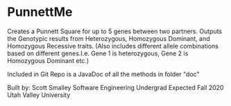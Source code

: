 # PunnettMe
Creates a Punnett Square for up to 5 genes between two partners.
Outputs the Genotypic results from Heterozygous, Homozygous Dominant, 
and Homozygous Recessive traits. (Also includes different allele 
combinations based on different genes.I.e. Gene 1 is heterozygous, 
Gene 2 is Homozygous Dominant etc.)

Included in Git Repo is a JavaDoc of all the methods in folder "doc"

Built by:
Scott Smalley
Software Engineering Undergrad
Expected Fall 2020
Utah Valley University

